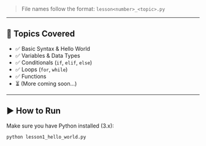 
> File names follow the format: `lesson<number>_<topic>.py`

---

## 🧠 Topics Covered

- ✅ Basic Syntax & Hello World
- ✅ Variables & Data Types
- ✅ Conditionals (`if`, `elif`, `else`)
- ✅ Loops (`for`, `while`)
- ✅ Functions
- ⏳ (More coming soon...)

---

## ▶️ How to Run

Make sure you have Python installed (3.x):

```bash
python lesson1_hello_world.py
